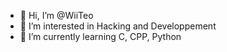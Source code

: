 - 👋 Hi, I’m @WiiTeo
- 👀 I’m interested in Hacking and Developpement
- 🌱 I’m currently learning C, CPP, Python
